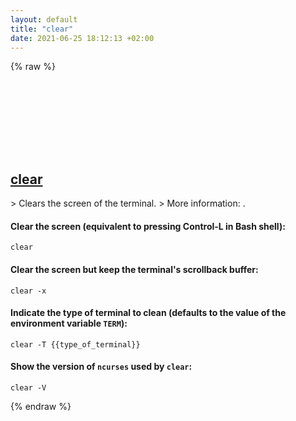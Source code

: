 ```yaml
---
layout: default
title: "clear"
date: 2021-06-25 18:12:13 +02:00
---
```

{% raw %}
<h2 id="clear">
  <a href="/en/common/clear.html">clear</a> <a href="#clear"><svg class="icon">
    <use href="/assets/images/unicode_sprite.svg#link" />
  </svg></a>
</h2>
> Clears the screen of the terminal.
> More information: <https://manned.org/clear>.

#### Clear the screen (equivalent to pressing Control-L in Bash shell):
```shell
clear
```
#### Clear the screen but keep the terminal's scrollback buffer:
```shell
clear -x
```
#### Indicate the type of terminal to clean (defaults to the value of the environment variable `TERM`):
```shell
clear -T {{type_of_terminal}}
```
#### Show the version of `ncurses` used by `clear`:
```shell
clear -V
```
{% endraw %}